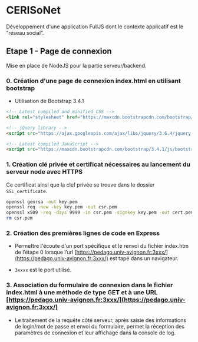# CERISoNet

Développement d'une application FullJS dont le contexte applicatif est le “réseau social”.

## Etape 1 - Page de connexion

Mise en place de NodeJS pour la partie serveur/backend.

### 0. Création d'une page de connexion index.html en utilisant bootstrap

- Utilisation de Bootstrap 3.4.1
``` html
<!-- Latest compiled and minified CSS -->
<link rel="stylesheet" href="https://maxcdn.bootstrapcdn.com/bootstrap/3.4.1/css/bootstrap.min.css">

<!-- jQuery library -->
<script src="https://ajax.googleapis.com/ajax/libs/jquery/3.6.4/jquery.min.js"></script>

<!-- Latest compiled JavaScript -->
<script src="https://maxcdn.bootstrapcdn.com/bootstrap/3.4.1/js/bootstrap.min.js"></script>
```

### 1. Création clé privée et certificat nécessaires au lancement du serveur node avec HTTPS

Ce certificat ainsi que la clef privée se trouve dans le dossier `SSL_certificate`.

``` bash
openssl genrsa -out key.pem
openssl req -new -key key.pem -out csr.pem
openssl x509 -req -days 9999 -in csr.pem -signkey key.pem -out cert.pem
rm csr.pem
```

### 2. Création des premières lignes de code en Express

- Permettre l'écoute d'un port spécifique et le renvoi du fichier index.htm de l’étape 0 lorsque l’url [https://pedago.univ-avignon.fr:3xxx/](https://pedago.univ-avignon.fr:3xxx/) est tapé dans un navigateur.

- `3xxxx` est le port utilisé.
### 3. Association du formulaire de connexion dans le fichier index.html à une méthode de type GET et à une URL [https://pedago.univ-avignon.fr:3xxx/](https://pedago.univ-avignon.fr:3xxx/)

- Le traitement de la requête côté serveur, après saisie des informations de login/mot de passe et envoi du formulaire, permet la réception des paramètres de connexion et leur affichage dans la console de log.